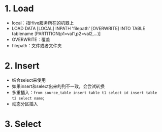 
# 1. Load

* local：指Hive服务所在的机器上
* LOAD DATA [LOCAL] INPATH 'filepath' [OVERWRITE] INTO TABLE tablename [PARTITION(p1=val1,p2=val2,...)]
* OVERWRITE：覆盖
* filepath：文件或者文件夹

# 2. Insert 

* 结合select来使用
* 如果insert和select出来的列不一致，会尝试转换
* 多重插入：`from source_table insert table t1 select id insert table  t2 select name`;
* 动态分区插入

# 3. Select

